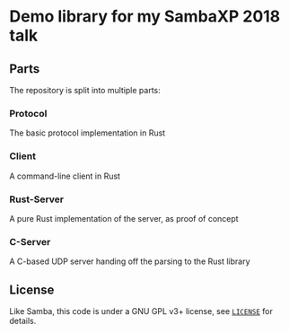 # Demo library for my SambaXP 2018 talk

## Parts

The repository is split into multiple parts:

### Protocol

The basic protocol implementation in Rust

### Client

A command-line client in Rust

### Rust-Server

A pure Rust implementation of the server, as proof of concept


### C-Server

A C-based UDP server handing off the parsing to the Rust library

## License

Like Samba, this code is under a GNU GPL v3+ license,
see [`LICENSE`](LICENSE) for details.
